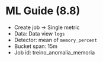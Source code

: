 # ML Guide (8.8)
- Create job → Single metric
- Data: Data view `logs`
- Detector: mean of `memory_percent`
- Bucket span: 15m
- Job id: treino_anomalia_memoria
